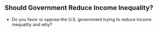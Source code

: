 ## Should Government Reduce Income Inequality?

- Do you favor or oppose the U.S. government trying to reduce income inequality and why?
